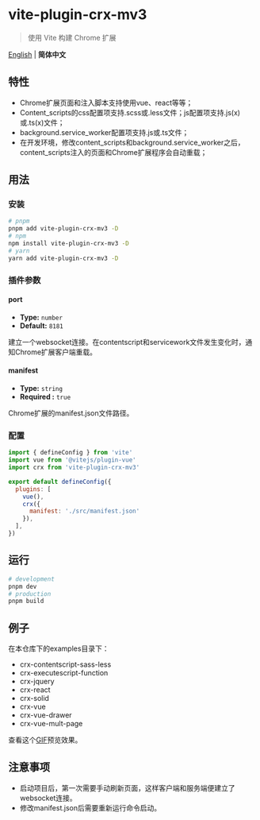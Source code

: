 
# vite-plugin-crx-mv3

> 使用 Vite 构建 Chrome 扩展

[English](./README.md) | **简体中文** 

## 特性

+ Chrome扩展页面和注入脚本支持使用vue、react等等；
+ Content_scripts的css配置项支持.scss或.less文件；js配置项支持.js(x)或.ts(x)文件；
+ background.service_worker配置项支持.js或.ts文件；
+ 在开发环境，修改content_scripts和background.service_worker之后，content_scripts注入的页面和Chrome扩展程序会自动重载；

## 用法

### 安装

```bash
# pnpm
pnpm add vite-plugin-crx-mv3 -D
# npm
npm install vite-plugin-crx-mv3 -D
# yarn
yarn add vite-plugin-crx-mv3 -D
```

### 插件参数

#### port

- **Type:** `number`
- **Default:** `8181`

建立一个websocket连接。在contentscript和servicework文件发生变化时，通知Chrome扩展客户端重载。

#### manifest

- **Type:** `string`
- **Required :** `true`

Chrome扩展的manifest.json文件路径。

### 配置
```js
import { defineConfig } from 'vite'
import vue from '@vitejs/plugin-vue'
import crx from 'vite-plugin-crx-mv3'

export default defineConfig({
  plugins: [
    vue(),
    crx({
      manifest: './src/manifest.json'
    }),
  ],
})
```

## 运行
```bash
# development
pnpm dev
# production
pnpm build
```

## 例子
在本仓库下的examples目录下：

+ crx-contentscript-sass-less
+ crx-executescript-function
+ crx-jquery
+ crx-react
+ crx-solid
+ crx-vue
+ crx-vue-drawer
+ crx-vue-mult-page

查看这个[GIF](./docs/gif.md)预览效果。

## 注意事项
+ 启动项目后，第一次需要手动刷新页面，这样客户端和服务端便建立了websocket连接。
+ 修改manifest.json后需要重新运行命令启动。
